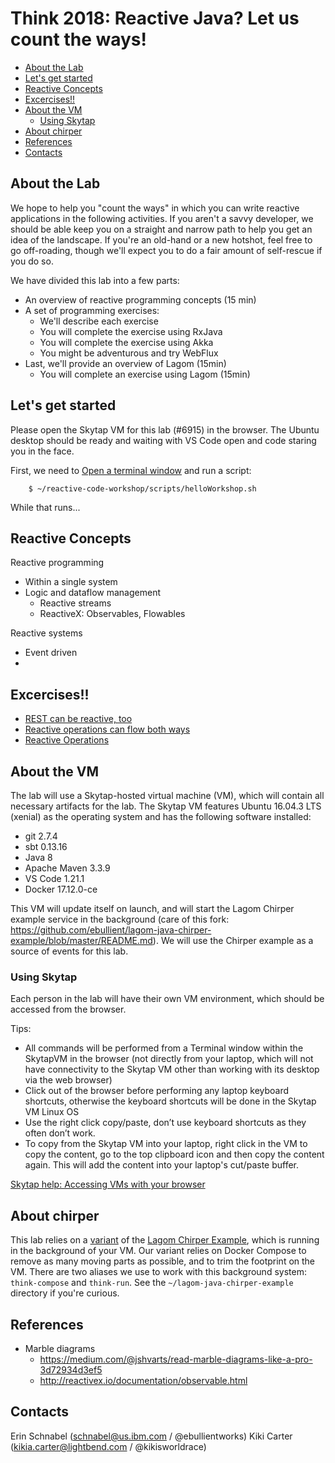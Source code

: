 # Think 2018: Reactive Java? Let us count the ways!

<!-- TOC depthFrom:2 depthTo:6 withLinks:1 updateOnSave:1 orderedList:0 -->

- [About the Lab](#about-the-lab)
- [Let's get started](#lets-get-started)
- [Reactive Concepts](#reactive-concepts)
- [Excercises!!](#excercises)
- [About the VM](#about-the-vm)
  - [Using Skytap](#using-skytap)
- [About chirper](#about-chirper)
- [References](#references)
- [Contacts](#contacts)

<!-- /TOC -->

## About the Lab

We hope to help you "count the ways" in which you can write reactive applications in the following activities. If you aren't a savvy developer, we should be able keep you on a straight and narrow path to help you get an idea of the landscape. If you're an old-hand or a new hotshot, feel free to go off-roading, though we'll expect you to do a fair amount of self-rescue if you do so.

We have divided this lab into a few parts:

* An overview of reactive programming concepts (15 min)
* A set of programming exercises:
  - We'll describe each exercise
  - You will complete the exercise using RxJava
  - You will complete the exercise using Akka
  - You might be adventurous and try WebFlux
* Last, we'll provide an overview of Lagom (15min)
  - You will complete an exercise using Lagom (15min)

## Let's get started

Please open the Skytap VM for this lab (#6915) in the browser. The Ubuntu desktop should be ready and waiting with VS Code open and code staring you in the face.

First, we need to [Open a terminal window](https://www.wikihow.com/Open-a-Terminal-Window-in-Ubuntu) and run a script:

        $ ~/reactive-code-workshop/scripts/helloWorkshop.sh


While that runs...

## Reactive Concepts

Reactive programming

  * Within a single system
  * Logic and dataflow management
    - Reactive streams
    - ReactiveX: Observables, Flowables

Reactive systems

  * Event driven
  *

## Excercises!!

* [REST can be reactive, too](ReactiveREST.md)
* [Reactive operations can flow both ways](ReactiveEventSource.md)
* [Reactive Operations](ReactiveTransformation.md)


## About the VM

The lab will use a Skytap-hosted virtual machine (VM), which will contain all necessary artifacts for the lab. The Skytap VM features Ubuntu 16.04.3 LTS (xenial) as the operating system and has the following software installed:

* git 2.7.4
* sbt 0.13.16
* Java 8
* Apache Maven 3.3.9
* VS Code 1.21.1
* Docker 17.12.0-ce

This VM will update itself on launch, and will start the Lagom Chirper example service in the background (care of this fork: https://github.com/ebullient/lagom-java-chirper-example/blob/master/README.md). We will use the Chirper example as a source of events for this lab.

### Using Skytap

Each person in the lab will have their own VM environment, which should be accessed from the browser.

Tips:

* All commands will be performed from a Terminal window within the SkytapVM in the browser (not directly from your laptop, which will not have connectivity to the Skytap VM other than working with its desktop via the web browser)
* Click out of the browser before performing any laptop keyboard shortcuts, otherwise the keyboard shortcuts will be done in the Skytap VM Linux OS
* Use the right click copy/paste, don’t use keyboard shortcuts as they often don’t work.
* To copy from the Skytap VM into your laptop, right click in the VM to copy the content, go to the top clipboard icon and then copy the content again. This will add the content into your laptop's cut/paste buffer.

[Skytap help: Accessing VMs with your browser](https://help.skytap.com/VMClient.html)

## About chirper

This lab relies on a [variant](https://github.com/ebullient/lagom-java-chirper-example) of the [Lagom Chirper Example](https://github.com/lagom/lagom-java-chirper-example), which is running in the background of your VM. Our variant relies on Docker Compose to remove as many moving parts as possible, and to trim the footprint on the VM. There are two aliases we use to work with this background system: `think-compose` and `think-run`. See the `~/lagom-java-chirper-example` directory if you're curious.

## References

* Marble diagrams
  - https://medium.com/@jshvarts/read-marble-diagrams-like-a-pro-3d72934d3ef5
  - http://reactivex.io/documentation/observable.html


## Contacts

Erin Schnabel (schnabel@us.ibm.com / @ebullientworks)
Kiki Carter (kikia.carter@lightbend.com / @kikisworldrace)
